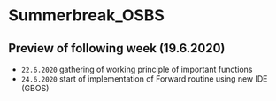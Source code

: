 # Summerbreak_OSBS

## Preview of following week (19.6.2020)
- `22.6.2020` gathering of working principle of important functions
- `24.6.2020` start of implementation of Forward routine using new IDE (GBOS)